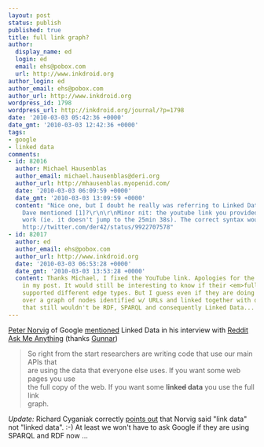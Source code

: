 ```yaml
---
layout: post
status: publish
published: true
title: full link graph?
author:
  display_name: ed
  login: ed
  email: ehs@pobox.com
  url: http://www.inkdroid.org
author_login: ed
author_email: ehs@pobox.com
author_url: http://www.inkdroid.org
wordpress_id: 1798
wordpress_url: http://inkdroid.org/journal/?p=1798
date: '2010-03-03 05:42:36 +0000'
date_gmt: '2010-03-03 12:42:36 +0000'
tags:
- google
- linked data
comments:
- id: 82016
  author: Michael Hausenblas
  author_email: michael.hausenblas@deri.org
  author_url: http://mhausenblas.myopenid.com/
  date: '2010-03-03 06:09:59 +0000'
  date_gmt: '2010-03-03 13:09:59 +0000'
  content: "Nice one, but I doubt he really was referring to Linked Data. Rather what
    Dave mentioned [1]?\r\n\r\nMinor nit: the youtube link you provided doesn't really
    work (ie. it doesn't jump to the 25min 38s). The correct syntax would be: http://www.youtube.com/watch?v=hE7k0_9k0VA#t=25m38s\r\n\r\nCheers,\r\nMichael\r\n\r\n\r\n[1]
    http://twitter.com/der42/status/9922707578"
- id: 82017
  author: ed
  author_email: ehs@pobox.com
  author_url: http://www.inkdroid.org
  date: '2010-03-03 06:53:28 +0000'
  date_gmt: '2010-03-03 13:53:28 +0000'
  content: Thanks Michael, I fixed the YouTube link. Apologies for the mis-information
    in my post. It would still be interesting to know if their <em>full link graph</em>
    supported different edge types. But I guess even if they are doing computations
    over a graph of nodes identified w/ URLs and linked together with different predicates
    that still wouldn't be RDF, SPARQL and consequently Linked Data... hohum
---
```

<p><a href="http://norvig.com/">Peter Norvig</a> of Google <a href="http://www.youtube.com/watch?v=hE7k0_9k0VA#t=25m38s">mentioned</a> Linked Data in his interview with <a href="http://www.youtube.com/watch?v=hE7k0_9k0VA">Reddit Ask Me Anything</a> (thanks <a href="http://twitter.com/gromgull/status/9918829831">Gunnar</a>)</p>
<blockquote><p>
So right from the start researchers are writing code that use our main APIs that<br />
are using the data that everyone else uses. If you want some web pages you use<br />
the full copy of the web. If you want some <b>link<strike>ed</strike> data</b> you use the full link<br />
graph.
</p></blockquote>
<p><em>Update:</em> Richard Cyganiak correctly <a href="http://twitter.com/cygri/status/9923214244">points out</a> that Norvig said "link data" not "linked data". :-)  At least we won't have to ask Google if they are using SPARQL and RDF now ...</p>
